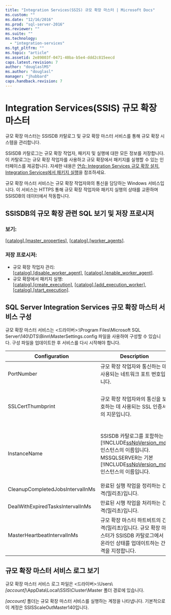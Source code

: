 ```yaml
---
title: "Integration Services(SSIS) 규모 확장 마스터 | Microsoft Docs"
ms.custom: ""
ms.date: "12/16/2016"
ms.prod: "sql-server-2016"
ms.reviewer: ""
ms.suite: ""
ms.technology: 
  - "integration-services"
ms.tgt_pltfrm: ""
ms.topic: "article"
ms.assetid: 2e89803f-0471-40ba-b5e4-ddd2c815eecd
caps.latest.revision: 7
author: "douglaslMS"
ms.author: "douglasl"
manager: "jhubbard"
caps.handback.revision: 7
---
```

# Integration Services(SSIS) 규모 확장 마스터
규모 확장 마스터는 SSISDB 카탈로그 및 규모 확장 마스터 서비스를 통해 규모 확장 시스템을 관리합니다. 

SSISDB 카탈로그는 규모 확장 작업자, 패키지 및 실행에 대한 모든 정보를 저장합니다. 이 카탈로그는 규모 확장 작업자를 사용하고 규모 확장에서 패키지를 실행할 수 있는 인터페이스를 제공합니다. 자세한 내용은 [연습: Integration Services 규모 확장 설치](../integration-services/walkthrough-set-up-integration-services-scale-out.md), [Integration Services에서 패키지 실행](../integration-services/run-packages-in-integration-services-ssis-scale-out.md)을 참조하세요.

규모 확장 마스터 서비스는 규모 확장 작업자와의 통신을 담당하는 Windows 서비스입니다. 이 서비스는 HTTPS 통해 규모 확장 작업자와 패키지 실행의 상태를 교환하며 SSISDB의 데이터에서 작동합니다. 

## <a name="scale-out-related-sql-views-and-stored-procdures-in-ssisdb"></a>SSISDB의 규모 확장 관련 SQL 보기 및 저장 프로시저

### <a name="views"></a>보기:
[[catalog].[master_properties]](../integration-services/system-views/catalog-master-properties-ssisdb-database.md), [[catalog].[worker_agents]](../integration-services/system-views/catalog-worker-agents-ssisdb-database.md).
### <a name="stored-procedures"></a>저장 프로시저:

- 규모 확장 작업자 관리:  
 [[catalog].[disable_worker_agent]](../integration-services/system-stored-procedures/catalog-disable-worker-agent-ssisdb-database.md), [[catalog].[enable_worker_agent]](../integration-services/system-stored-procedures/catalog-enable-worker-agent-ssisdb-database.md).
- 규모 확장에서 패키지 실행:   
[[catalog].[create_execution]](../integration-services/system-stored-procedures/catalog-create-execution-ssisdb-database.md), [[catalog].[add_execution_worker]](../integration-services/system-stored-procedures/catalog-add-execution-worker-ssisdb-database.md), [[catalog].[start_execution]](../integration-services/system-stored-procedures/catalog-start-execution-ssisdb-database.md).   

## <a name="configure-sql-server-integration-services-scale-out-master-service"></a>SQL Server Integration Services 규모 확장 마스터 서비스 구성
규모 확장 마스터 서비스는 \<드라이버\>:\Program Files\Microsoft SQL Server\140\DTS\Binn\MasterSettings.config 파일을 사용하여 구성할 수 있습니다. 구성 파일을 업데이트한 후 서비스를 다시 시작해야 합니다.


Configuration  |Description  |기본값  
---------|---------|---------
PortNumber|규모 확장 작업자와 통신하는 데 사용되는 네트워크 포트 번호입니다.|8391         
SSLCertThumbprint|규모 확장 작업자와의 통신을 보호하는 데 사용되는 SSL 인증서의 지문입니다.|규모 확장 마스터 설치 중에 지정된 SSL 인증서의 지문         
InstanceName|SSISDB 카탈로그를 포함하는 [!INCLUDE[ssNoVersion_md](../includes/ssnoversion-md.md)] 인스턴스의 이름입니다. MSSQLSERVER는 기본 [!INCLUDE[ssNoVersion_md](../includes/ssnoversion-md.md)] 인스턴스의 이름입니다. |규모 확장 마스터와 함께 설치되는 SQL Server 인스턴스의 이름         
CleanupCompletedJobsIntervalInMs|완료된 실행 작업을 정리하는 간격(밀리초)입니다.|43200000         
DealWithExpiredTasksIntervalInMs|만료된 시행 작업을 처리하는 간격(밀리초)입니다.|300000
MasterHeartbeatIntervalInMs|규모 확장 마스터 하트비트의 간격(밀리초)입니다. 규모 확장 마스터가 SSISDB 카탈로그에서 온라인 상태를 업데이트하는 간격을 지정합니다.|30000        

## <a name="view-scale-out-master-service-log"></a>규모 확장 마스터 서비스 로그 보기
규모 확장 마스터 서비스 로그 파일은 \<드라이버\>:\Users\\*[account]*\AppData\Local\SSIS\Cluster\Master 폴더 경로에 있습니다. 

*[account]* 폴더는 규모 확장 마스터 서비스를 실행하는 계정을 나타냅니다. 기본적으로 이 계정은 SSISScaleOutMaster140입니다.